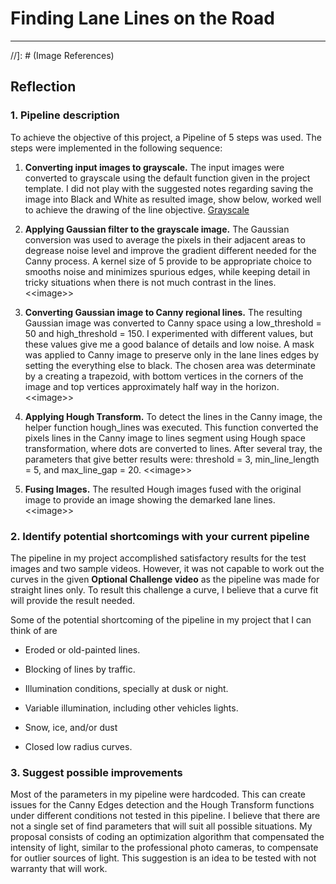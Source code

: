 # **Finding Lane Lines on the Road** 
---
//]: # (Image References)


[Grayscale]: ./test_images_output/gray_solidWhiteCurve.jpg "Grayscale"


## Reflection

### 1. Pipeline description

To achieve the objective of this project, a Pipeline of 5 steps was
used. The steps were implemented in the following sequence:

1.  **Converting input images to grayscale.** The input images were
    converted to grayscale using the default function given in the
    project template. I did not play with the suggested notes regarding
    saving the image into Black and White as resulted image, show below,
    worked well to achieve the drawing of the line objective.
    [Grayscale]

2.  **Applying Gaussian filter to the grayscale image.** The Gaussian
    conversion was used to average the pixels in their adjacent areas to
    degrease noise level and improve the gradient different needed for
    the Canny process. A kernel size of 5 provide to be appropriate
    choice to smooths noise and minimizes spurious edges, while keeping
    detail in tricky situations when there is not much contrast in the
    lines. &lt;&lt;image&gt;&gt;

3.  **Converting Gaussian image to Canny regional lines.** The resulting
    Gaussian image was converted to Canny space using a low\_threshold =
    50 and high\_threshold = 150. I experimented with different values,
    but these values give me a good balance of details and low noise. A
    mask was applied to Canny image to preserve only in the lane lines
    edges by setting the everything else to black. The chosen area was
    determinate by a creating a trapezoid, with bottom vertices in the
    corners of the image and top vertices approximately half way in the
    horizon. &lt;&lt;image&gt;&gt;

4.  **Applying Hough Transform.** To detect the lines in the Canny
    image, the helper function hough\_lines was executed. This function
    converted the pixels lines in the Canny image to lines segment using
    Hough space transformation, where dots are converted to lines. After
    several tray, the parameters that give better results were:
    threshold = 3, min\_line\_length = 5, and max\_line\_gap = 20.
    &lt;&lt;image&gt;&gt;

5.  **Fusing Images.** The resulted Hough images fused with the original
    image to provide an image showing the demarked lane lines.
    &lt;&lt;image&gt;&gt;

### 2. Identify potential shortcomings with your current pipeline

The pipeline in my project accomplished satisfactory results for the
test images and two sample videos. However, it was not capable to work
out the curves in the given **Optional Challenge video** as the pipeline
was made for straight lines only. To result this challenge a curve, I
believe that a curve fit will provide the result needed.

Some of the potential shortcoming of the pipeline in my project that I
can think of are

-   Eroded or old-painted lines.

-   Blocking of lines by traffic.

-   Illumination conditions, specially at dusk or night.

-   Variable illumination, including other vehicles lights.

-   Snow, ice, and/or dust

-   Closed low radius curves.

### 3. Suggest possible improvements

Most of the parameters in my pipeline were hardcoded. This can create
issues for the Canny Edges detection and the Hough Transform functions
under different conditions not tested in this pipeline. I believe that
there are not a single set of find parameters that will suit all
possible situations. My proposal consists of coding an optimization
algorithm that compensated the intensity of light, similar to the
professional photo cameras, to compensate for outlier sources of light.
This suggestion is an idea to be tested with not warranty that will
work.
